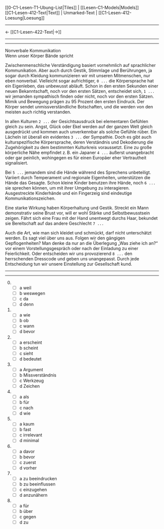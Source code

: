    [[0-C1-Lesen-T1-Ubung-List|Tiles]] | [[Lesen-C1-Models|Models]]    
   [[C1-Lesen-412-Text|Text]]  | Unmarked-Text | [[C1-Lesen-412-Loesung|Loesung]]    

---

   ←          [[C1-Lesen-422-Text|→]]     

---
---

Nonverbale Kommunikation  
Wenn unser Körper Bände spricht

Zwischenmenschliche Verständigung basiert vornehmlich auf sprachlicher Kommunikation. Aber auch durch Gestik, Stimmlage und Berührungen, ja sogar durch Kleidung kommunizieren wir mit unseren Mitmenschen, nur eben nonverbal. Vielleicht sogar aufrichtiger, `0 ...` die Körpersprache hat ein Eigenleben, das unbewusst abläuft. Schon in den ersten Sekunden einer neuen Bekanntschaft, noch vor den ersten Sätzen, entscheidet sich, `1 ...` wir jemanden sympathisch finden oder nicht, noch vor den ersten Sätzen. Mimik und Bewegung prägen zu 95 Prozent den ersten Eindruck. Der Körper sendet unmissverständliche Botschaften, und die werden von den meisten auch richtig verstanden.

In allen Kulturen `2 ...` der Gesichtsausdruck bei elementaren Gefühlen gleich zu sein. Angst, Glück oder Ekel werden auf der ganzen Welt gleich ausgedrückt und kommen auch unverkennbar als solche Gefühle rüber. Ein Lächeln ist überall ein evidentes `3 ...` der Sympathie. Doch es gibt auch kulturspezifische Körpersprache, deren Verständnis und Dekodierung die Zugehörigkeit zu dem bestimmten Kulturkreis voraussetzt. Eine zu große körperliche Nähe empfindet z. B. ein Japaner `4 ...` äußerst unangebracht oder gar peinlich, wohingegen es für einen Europäer eher Vertrautheit signalisiert.

Bei `5 ...` jemandem sind die Hände während des Sprechens unbeteiligt. Variiert durch Temperament und regionale Eigenheiten, unterstützen die Hände das Gesagte. Schon kleine Kinder benutzen ihre Hände, noch `6 ...` sie sprechen können, um mit ihrer Umgebung zu interagieren. Ausgestreckte Kinderhände und ein Fingerzeig sind eindeutige Kommunikationszeichen.

Eine starke Wirkung haben Körperhaltung und Gestik. Streckt ein Mann demonstrativ seine Brust vor, will er wohl Stärke und Selbstbewusstsein zeigen. Fährt sich eine Frau mit der Hand unentwegt durchs Haar, bekundet sie Bereitschaft auf das andere Geschlecht `7 ...`

Auch die Art, wie man sich kleidet und schmückt, darf nicht unterschätzt werden. Es sagt viel über uns aus. Folgen wir den gängigen Gepflogenheiten? Man denke da nur an die Überlegung „Was ziehe ich an?“ vor einem Vorstellungsgespräch oder nach der Einladung zu einer Feierlichkeit. Oder entscheiden wir uns provozierend `8 ...` den herrschenden Dresscode und geben uns unangepasst. Durch jede Entscheidung tun wir unsere Einstellung zur Gesellschaft kund.

---
---

0. 
    - [ ] a weil
    - [ ] b weswegen
    - [ ] c da
    - [ ] d denn

1. 
    - [ ] a wie
    - [ ] b ob
    - [ ] c wann
    - [ ] d bevor

2. 
    - [ ] a erscheint
    - [ ] b scheint
    - [ ] c sieht
    - [ ] d bedeutet

3. 
    - [ ] a Argument
    - [ ] b Missverständnis
    - [ ] c Werkzeug
    - [ ] d Zeichen

4. 
    - [ ] a als
    - [ ] b für
    - [ ] c nach
    - [ ] d wie

5. 
    - [ ] a kaum
    - [ ] b fast
    - [ ] c irrelevant
    - [ ] d minimal

6. 
    - [ ] a davor
    - [ ] b bevor
    - [ ] c zuerst
    - [ ] d vorher

7. 
    - [ ] a zu beeindrucken
    - [ ] b zu beeinflussen
    - [ ] c einzugehen
    - [ ] d anzunähern

8. 
    - [ ] a für
    - [ ] b über
    - [ ] c gegen
    - [ ] d zu

